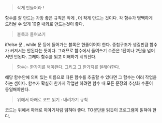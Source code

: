> 작게 만들어라 !

함수를 잘 만드는 가장 좋은 규칙은 작게 , 더 작게 만드는 것이다. 각 함수가 명백하게 드러날 수 있게 10줄 내외로 만드는것이 좋다.

> 블록과 들여쓰기

if/else 문 , while 문 등에 들어가는 블록은 한줄이어야 한다. 중첩구조가 생길만큼 함수가 커져서는 안된다는 뜻이다. 그러므로 함수에서 들여쓰기 수준은 1단이나 2단을 넘어서면 안된다. 그래야 함수를 읽고 이해하기 쉬워진다.

> 함수는 한가지를 해야한다. 그리고 그 한가지를 잘해야한다.

해당 함수안에 의미 있는 이름으로 다른 함수를 추출할 수 있다면 그 함수는 여러 작업을 하는 셈이다.
함수가 확실히 한가지 작업만 하려면 함수 내 모든 문장의 추상화 수준이 동일해야한다.

> 위에서 아래로 코드 읽기 : 내려가기 규칙

코드는 위에서 아래로 이야기처럼 읽혀야 좋다. TO문단을 읽듯이 프로그램이 읽혀야 한다.
